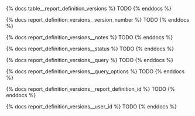 {% docs table__report_definition_versions %}
TODO
{% enddocs %}

{% docs report_definition_versions__version_number %}
TODO
{% enddocs %}

{% docs report_definition_versions__notes %}
TODO
{% enddocs %}

{% docs report_definition_versions__status %}
TODO
{% enddocs %}

{% docs report_definition_versions__query %}
TODO
{% enddocs %}

{% docs report_definition_versions__query_options %}
TODO
{% enddocs %}

{% docs report_definition_versions__report_definition_id %}
TODO
{% enddocs %}

{% docs report_definition_versions__user_id %}
TODO
{% enddocs %}

